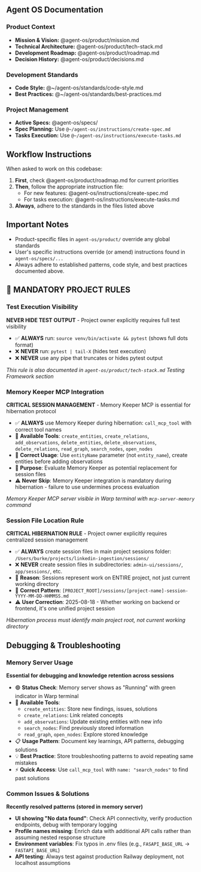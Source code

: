 ## Agent OS Documentation

### Product Context
- **Mission & Vision:** @agent-os/product/mission.md
- **Technical Architecture:** @agent-os/product/tech-stack.md
- **Development Roadmap:** @agent-os/product/roadmap.md
- **Decision History:** @agent-os/product/decisions.md

### Development Standards
- **Code Style:** @~/agent-os/standards/code-style.md
- **Best Practices:** @~/agent-os/standards/best-practices.md

### Project Management
- **Active Specs:** @agent-os/specs/
- **Spec Planning:** Use `@~/agent-os/instructions/create-spec.md`
- **Tasks Execution:** Use `@~/agent-os/instructions/execute-tasks.md`

## Workflow Instructions

When asked to work on this codebase:

1. **First**, check @agent-os/product/roadmap.md for current priorities
2. **Then**, follow the appropriate instruction file:
   - For new features: @agent-os/instructions/create-spec.md
   - For tasks execution: @agent-os/instructions/execute-tasks.md
3. **Always**, adhere to the standards in the files listed above

## Important Notes

- Product-specific files in `agent-os/product/` override any global standards
- User's specific instructions override (or amend) instructions found in `agent-os/specs/...`
- Always adhere to established patterns, code style, and best practices documented above.

## 🚨 MANDATORY PROJECT RULES

### Test Execution Visibility
**NEVER HIDE TEST OUTPUT** - Project owner explicitly requires full test visibility

- ✅ **ALWAYS** run: `source venv/bin/activate && pytest` (shows full dots format)
- ❌ **NEVER** run: `pytest | tail-X` (hides test execution)
- ❌ **NEVER** use any pipe that truncates or hides pytest output

*This rule is also documented in `agent-os/product/tech-stack.md` Testing Framework section*

### Memory Keeper MCP Integration
**CRITICAL SESSION MANAGEMENT** - Memory Keeper MCP is essential for hibernation protocol

- ✅ **ALWAYS** use Memory Keeper during hibernation: `call_mcp_tool` with correct tool names
- 🔧 **Available Tools**: `create_entities`, `create_relations`, `add_observations`, `delete_entities`, `delete_observations`, `delete_relations`, `read_graph`, `search_nodes`, `open_nodes`
- 📝 **Correct Usage**: Use `entityName` parameter (not `entity_name`), create entities before adding observations
- 🎯 **Purpose**: Evaluate Memory Keeper as potential replacement for session files
- ⚠️ **Never Skip**: Memory Keeper integration is mandatory during hibernation - failure to use undermines process evaluation

*Memory Keeper MCP server visible in Warp terminal with `mcp-server-memory` command*

### Session File Location Rule
**CRITICAL HIBERNATION RULE** - Project owner explicitly requires centralized session management

- ✅ **ALWAYS** create session files in main project sessions folder: `/Users/burke/projects/linkedin-ingestion/sessions/`
- ❌ **NEVER** create session files in subdirectories: `admin-ui/sessions/`, `app/sessions/`, etc.
- 🎯 **Reason**: Sessions represent work on ENTIRE project, not just current working directory
- 📁 **Correct Pattern**: `[PROJECT_ROOT]/sessions/[project-name]-session-YYYY-MM-DD-HHMMSS.md`
- ⚠️ **User Correction**: 2025-08-18 - Whether working on backend or frontend, it's one unified project session

*Hibernation process must identify main project root, not current working directory*

## Debugging & Troubleshooting

### Memory Server Usage
**Essential for debugging and knowledge retention across sessions**

- 🟢 **Status Check**: Memory server shows as "Running" with green indicator in Warp terminal
- 🔧 **Available Tools**: 
  - `create_entities`: Store new findings, issues, solutions
  - `create_relations`: Link related concepts
  - `add_observations`: Update existing entities with new info
  - `search_nodes`: Find previously stored information
  - `read_graph`, `open_nodes`: Explore stored knowledge
- 📋 **Usage Pattern**: Document key learnings, API patterns, debugging solutions
- 💡 **Best Practice**: Store troubleshooting patterns to avoid repeating same mistakes
- ⚡ **Quick Access**: Use `call_mcp_tool` with `name: "search_nodes"` to find past solutions

### Common Issues & Solutions
**Recently resolved patterns (stored in memory server)**

- **UI showing "No data found"**: Check API connectivity, verify production endpoints, debug with temporary logging
- **Profile names missing**: Enrich data with additional API calls rather than assuming nested response structure
- **Environment variables**: Fix typos in .env files (e.g., `FASAPI_BASE_URL` → `FASTAPI_BASE_URL`)
- **API testing**: Always test against production Railway deployment, not localhost assumptions
